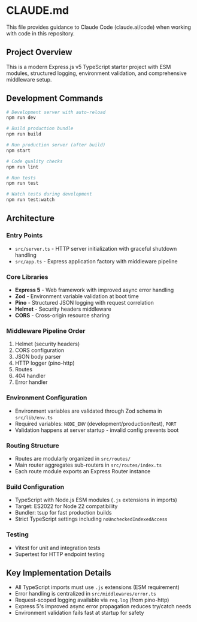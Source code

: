 # CLAUDE.md

This file provides guidance to Claude Code (claude.ai/code) when working with code in this repository.

## Project Overview

This is a modern Express.js v5 TypeScript starter project with ESM modules, structured logging, environment validation, and comprehensive middleware setup.

## Development Commands

```bash
# Development server with auto-reload
npm run dev

# Build production bundle
npm run build

# Run production server (after build)
npm start

# Code quality checks
npm run lint

# Run tests
npm run test

# Watch tests during development
npm run test:watch
```

## Architecture

### Entry Points
- `src/server.ts` - HTTP server initialization with graceful shutdown handling
- `src/app.ts` - Express application factory with middleware pipeline

### Core Libraries
- **Express 5** - Web framework with improved async error handling
- **Zod** - Environment variable validation at boot time
- **Pino** - Structured JSON logging with request correlation
- **Helmet** - Security headers middleware
- **CORS** - Cross-origin resource sharing

### Middleware Pipeline Order
1. Helmet (security headers)
2. CORS configuration
3. JSON body parser
4. HTTP logger (pino-http)
5. Routes
6. 404 handler
7. Error handler

### Environment Configuration
- Environment variables are validated through Zod schema in `src/lib/env.ts`
- Required variables: `NODE_ENV` (development/production/test), `PORT`
- Validation happens at server startup - invalid config prevents boot

### Routing Structure
- Routes are modularly organized in `src/routes/`
- Main router aggregates sub-routers in `src/routes/index.ts`
- Each route module exports an Express Router instance

### Build Configuration
- TypeScript with Node.js ESM modules (`.js` extensions in imports)
- Target: ES2022 for Node 22 compatibility
- Bundler: tsup for fast production builds
- Strict TypeScript settings including `noUncheckedIndexedAccess`

### Testing
- Vitest for unit and integration tests
- Supertest for HTTP endpoint testing

## Key Implementation Details

- All TypeScript imports must use `.js` extensions (ESM requirement)
- Error handling is centralized in `src/middlewares/error.ts`
- Request-scoped logging available via `req.log` (from pino-http)
- Express 5's improved async error propagation reduces try/catch needs
- Environment validation fails fast at startup for safety